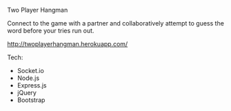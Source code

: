 Two Player Hangman

Connect to the game with a partner and collaboratively attempt to guess the word before your tries run out. 

http://twoplayerhangman.herokuapp.com/

Tech: 
  - Socket.io 
  - Node.js 
  - Express.js
  - jQuery
  - Bootstrap
